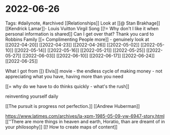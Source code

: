 # 2022-06-26
Tags: #dailynote, #archived 
[[Relationships]]
Look at [[@ Stan Brakhage]]
[[Kendrick Lamar]]- Louis Vuitton Virgil Song
[[!= Why don't I like it when personal information is shared]]
Can I get over that?
Thank you card to Robbins Family
[[= Complimenting People more]] - genuinely
look at 
[[2022-04-20]]
[[2022-04-23]]
[[2022-04-26]]
[[2022-05-02]]
[[2022-05-10]]
[[2022-05-14]]
[[2022-05-16]]
[[2022-05-21]]
[[2022-05-25]]
[[2022-05-27]]
[[2022-06-03]]
[[2022-06-10]]
[[2022-06-17]]
[[2022-06-24]]
[[2022-06-25]]

What I got from [[) Elvis]] movie - the endless cycle of making money - not appreciating what you have, having more than you need


[[= why do we have to do thinks quickly - what's the rush]]

reinventing yourself daily

[[The pursuit is progress not perfection.]]
[[Andrew Huberman]]

https://www.latimes.com/archives/la-xpm-1985-05-09-vw-6947-story.html
[[''There are more things in heaven and earth, Horatio, than are dreamt of in your philosophy]]
[[! How to create maps of content]]

